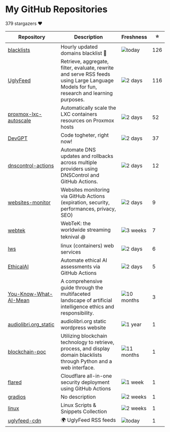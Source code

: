 
# My GitHub Repositories

379 stargazers ❤️

| Repository | Description | Freshness | ⭐️ |
|------------|-------------|-----------|----|
| [blacklists](https://github.com/fabriziosalmi/blacklists) | Hourly updated domains blacklist 🚫  | ![today](https://img.shields.io/badge/today-brightgreen?style=flat-square) | 126 |
| [UglyFeed](https://github.com/fabriziosalmi/UglyFeed) | Retrieve, aggregate, filter, evaluate, rewrite and serve RSS feeds using Large Language Models for fun, research and learning purposes. | ![2 days](https://img.shields.io/badge/2%20days-brightgreen?style=flat-square) | 116 |
| [proxmox-lxc-autoscale](https://github.com/fabriziosalmi/proxmox-lxc-autoscale) | Automatically scale the LXC containers resources on Proxmox hosts | ![2 days](https://img.shields.io/badge/2%20days-brightgreen?style=flat-square) | 52 |
| [DevGPT](https://github.com/fabriziosalmi/DevGPT) | Code togheter, right now! | ![2 days](https://img.shields.io/badge/2%20days-brightgreen?style=flat-square) | 37 |
| [dnscontrol-actions](https://github.com/fabriziosalmi/dnscontrol-actions) | Automate DNS updates and rollbacks across multiple providers using DNSControl and GitHub Actions. | ![2 days](https://img.shields.io/badge/2%20days-brightgreen?style=flat-square) | 12 |
| [websites-monitor](https://github.com/fabriziosalmi/websites-monitor) | Websites monitoring via GitHub Actions (expiration, security, performances, privacy, SEO) | ![2 days](https://img.shields.io/badge/2%20days-brightgreen?style=flat-square) | 9 |
| [webtek](https://github.com/fabriziosalmi/webtek) | WebTeK: the worldwide streaming teknival ꩜ | ![3 weeks](https://img.shields.io/badge/3%20weeks-yellow?style=flat-square) | 7 |
| [lws](https://github.com/fabriziosalmi/lws) | linux (containers) web services | ![2 days](https://img.shields.io/badge/2%20days-brightgreen?style=flat-square) | 6 |
| [EthicalAI](https://github.com/fabriziosalmi/EthicalAI) | Automate ethical AI assessments via GitHub Actions | ![2 days](https://img.shields.io/badge/2%20days-brightgreen?style=flat-square) | 5 |
| [You-Know-What-AI-Mean](https://github.com/fabriziosalmi/You-Know-What-AI-Mean) | A comprehensive guide through the multifaceted landscape of artificial intelligence ethics and responsibility. | ![10 months](https://img.shields.io/badge/10%20months-orange?style=flat-square) | 3 |
| [audiolibri.org_static](https://github.com/fabriziosalmi/audiolibri.org_static) | audiolibri.org static wordpress website | ![1 year](https://img.shields.io/badge/1%20year-orange?style=flat-square) | 1 |
| [blockchain-poc](https://github.com/fabriziosalmi/blockchain-poc) | Utilizing blockchain technology to retrieve, process, and display domain blacklists through Python and a web interface. | ![11 months](https://img.shields.io/badge/11%20months-yellow?style=flat-square) | 1 |
| [flared](https://github.com/fabriziosalmi/flared) | Cloudflare all-in-one security deployment using GitHub Actions | ![1 week](https://img.shields.io/badge/1%20week-brightgreen?style=flat-square) | 1 |
| [gradios](https://github.com/fabriziosalmi/gradios) | No description | ![2 weeks](https://img.shields.io/badge/2%20weeks-yellow?style=flat-square) | 1 |
| [linux](https://github.com/fabriziosalmi/linux) | Linux Scripts & Snippets Collection | ![2 weeks](https://img.shields.io/badge/2%20weeks-yellow?style=flat-square) | 1 |
| [uglyfeed-cdn](https://github.com/fabriziosalmi/uglyfeed-cdn) | 🌍 UglyFeed RSS feeds | ![today](https://img.shields.io/badge/today-brightgreen?style=flat-square) | 1 |

